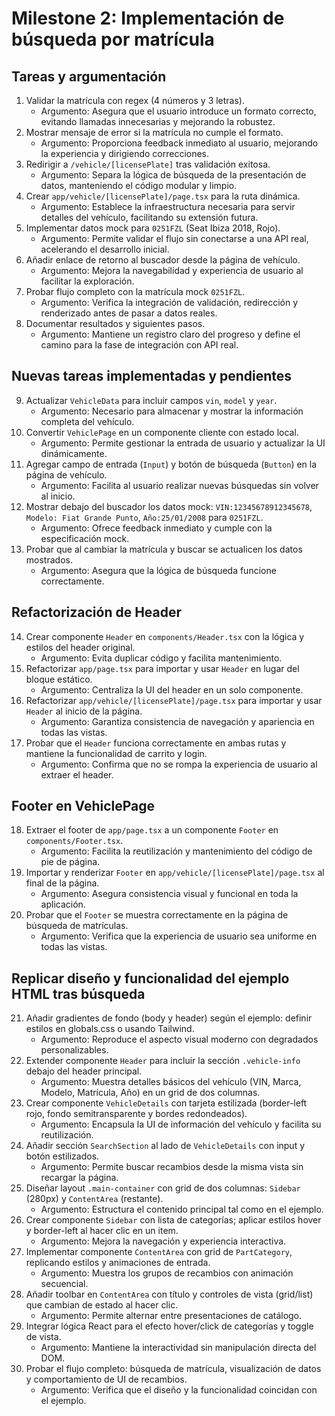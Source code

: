 # Milestone 2: Implementación de búsqueda por matrícula

## Tareas y argumentación

1. Validar la matrícula con regex (4 números y 3 letras).
   - Argumento: Asegura que el usuario introduce un formato correcto, evitando llamadas innecesarias y mejorando la robustez.
2. Mostrar mensaje de error si la matrícula no cumple el formato.
   - Argumento: Proporciona feedback inmediato al usuario, mejorando la experiencia y dirigiendo correcciones.
3. Redirigir a `/vehicle/[licensePlate]` tras validación exitosa.
   - Argumento: Separa la lógica de búsqueda de la presentación de datos, manteniendo el código modular y limpio.
4. Crear `app/vehicle/[licensePlate]/page.tsx` para la ruta dinámica.
   - Argumento: Establece la infraestructura necesaria para servir detalles del vehículo, facilitando su extensión futura.
5. Implementar datos mock para `0251FZL` (Seat Ibiza 2018, Rojo).
   - Argumento: Permite validar el flujo sin conectarse a una API real, acelerando el desarrollo inicial.
6. Añadir enlace de retorno al buscador desde la página de vehículo.
   - Argumento: Mejora la navegabilidad y experiencia de usuario al facilitar la exploración.
7. Probar flujo completo con la matrícula mock `0251FZL`.
   - Argumento: Verifica la integración de validación, redirección y renderizado antes de pasar a datos reales.
8. Documentar resultados y siguientes pasos.
   - Argumento: Mantiene un registro claro del progreso y define el camino para la fase de integración con API real.

## Nuevas tareas implementadas y pendientes

9. Actualizar `VehicleData` para incluir campos `vin`, `model` y `year`.
   - Argumento: Necesario para almacenar y mostrar la información completa del vehículo.
10. Convertir `VehiclePage` en un componente cliente con estado local.
    - Argumento: Permite gestionar la entrada de usuario y actualizar la UI dinámicamente.
11. Agregar campo de entrada (`Input`) y botón de búsqueda (`Button`) en la página de vehículo.
    - Argumento: Facilita al usuario realizar nuevas búsquedas sin volver al inicio.
12. Mostrar debajo del buscador los datos mock: `VIN:12345678912345678`, `Modelo: Fiat Grande Punto`, `Año:25/01/2008` para `0251FZL`.
    - Argumento: Ofrece feedback inmediato y cumple con la especificación mock.
13. Probar que al cambiar la matrícula y buscar se actualicen los datos mostrados.
    - Argumento: Asegura que la lógica de búsqueda funcione correctamente.

## Refactorización de Header

14. Crear componente `Header` en `components/Header.tsx` con la lógica y estilos del header original.
    - Argumento: Evita duplicar código y facilita mantenimiento.
15. Refactorizar `app/page.tsx` para importar y usar `Header` en lugar del bloque estático.
    - Argumento: Centraliza la UI del header en un solo componente.
16. Refactorizar `app/vehicle/[licensePlate]/page.tsx` para importar y usar `Header` al inicio de la página.
    - Argumento: Garantiza consistencia de navegación y apariencia en todas las vistas.
17. Probar que el `Header` funciona correctamente en ambas rutas y mantiene la funcionalidad de carrito y login.
    - Argumento: Confirma que no se rompa la experiencia de usuario al extraer el header.

## Footer en VehiclePage

18. Extraer el footer de `app/page.tsx` a un componente `Footer` en `components/Footer.tsx`.
    - Argumento: Facilita la reutilización y mantenimiento del código de pie de página.
19. Importar y renderizar `Footer` en `app/vehicle/[licensePlate]/page.tsx` al final de la página.
    - Argumento: Asegura consistencia visual y funcional en toda la aplicación.
20. Probar que el `Footer` se muestra correctamente en la página de búsqueda de matrículas.
    - Argumento: Verifica que la experiencia de usuario sea uniforme en todas las vistas.

## Replicar diseño y funcionalidad del ejemplo HTML tras búsqueda

21. Añadir gradientes de fondo (body y header) según el ejemplo: definir estilos en globals.css o usando Tailwind.
    - Argumento: Reproduce el aspecto visual moderno con degradados personalizables.
22. Extender componente `Header` para incluir la sección `.vehicle-info` debajo del header principal.
    - Argumento: Muestra detalles básicos del vehículo (VIN, Marca, Modelo, Matrícula, Año) en un grid de dos columnas.
23. Crear componente `VehicleDetails` con tarjeta estilizada (border-left rojo, fondo semitransparente y bordes redondeados).
    - Argumento: Encapsula la UI de información del vehículo y facilita su reutilización.
24. Añadir sección `SearchSection` al lado de `VehicleDetails` con input y botón estilizados.
    - Argumento: Permite buscar recambios desde la misma vista sin recargar la página.
25. Diseñar layout `.main-container` con grid de dos columnas: `Sidebar` (280px) y `ContentArea` (restante).
    - Argumento: Estructura el contenido principal tal como en el ejemplo.
26. Crear componente `Sidebar` con lista de categorías; aplicar estilos hover y border-left al hacer clic en un item.
    - Argumento: Mejora la navegación y experiencia interactiva.
27. Implementar componente `ContentArea` con grid de `PartCategory`, replicando estilos y animaciones de entrada.
    - Argumento: Muestra los grupos de recambios con animación secuencial.
28. Añadir toolbar en `ContentArea` con título y controles de vista (grid/list) que cambian de estado al hacer clic.
    - Argumento: Permite alternar entre presentaciones de catálogo.
29. Integrar lógica React para el efecto hover/click de categorías y toggle de vista.
    - Argumento: Mantiene la interactividad sin manipulación directa del DOM.
30. Probar el flujo completo: búsqueda de matrícula, visualización de datos y comportamiento de UI de recambios.
    - Argumento: Verifica que el diseño y la funcionalidad coincidan con el ejemplo.
